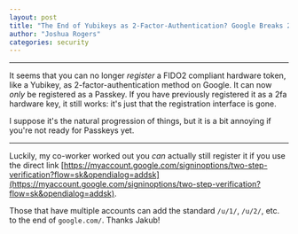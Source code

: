 ```yaml
---
layout: post
title: "The End of Yubikeys as 2-Factor-Authentication? Google Breaks 2FA with Yubikeys in Favor of Passkeys"
author: "Joshua Rogers"
categories: security
---
```


---

It seems that you can no longer _register_ a FIDO2 compliant hardware token, like a Yubikey, as 2-factor-authentication method on Google. It can now _only_ be registered as a Passkey. If you have previously registered it as a 2fa hardware key, it still works: it's just that the registration interface is gone.

I suppose it's the natural progression of things, but it is a bit annoying if you're not ready for Passkeys yet.

---

Luckily, my co-worker worked out you _can_ actually still register it if you use the direct link [https://myaccount.google.com/signinoptions/two-step-verification?flow=sk&opendialog=addsk](https://myaccount.google.com/signinoptions/two-step-verification?flow=sk&opendialog=addsk).

Those that have multiple accounts can add the standard `/u/1/`, `/u/2/`, etc. to the end of `google.com/`. Thanks Jakub!

